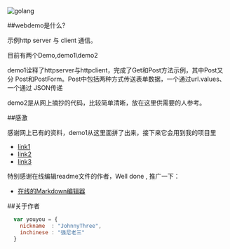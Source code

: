 ![golang](https://github.com/golang/go/blob/master/doc/gopher/fiveyears.jpg)

##webdemo是什么?

示例http server 与 client 通信。

目前有两个Demo,demo1\demo2

demo1诠释了httpserver与httpclient，完成了Get和Post方法示例，其中Post又分
Post和PostForm。Post中包括两种方式传送表单数据，一个通过url.values、一个通过
JSON传递

demo2是从网上摘抄的代码，比较简单清晰，放在这里供需要的人参考。


##感激

感谢网上已有的资料，demo1从这里面拼了出来，接下来它会用到我的项目里

* [link1](http://www.hitripod.com/blog/2015/11/http-restful-api-with-golang/) 
* [link2](http://www.01happy.com/golang-http-client-get-and-post/)
* [link3](http://studygolang.com/articles/1923)

特别感谢在线编辑readme文件的作者，Well done , 推广一下：

* [在线的Markdown编辑器](http://studygolang.com/articles/1923)


##关于作者

```javascript
  var youyou = {
    nickname  : "JohnnyThree",
    inchinese : "强尼老三"
  }
```